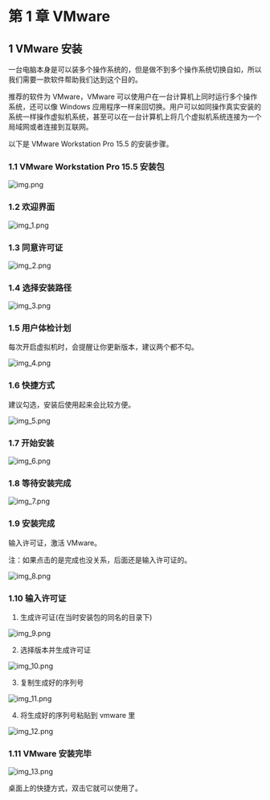 # 第 1 章 VMware

## 1 VMware 安装

一台电脑本身是可以装多个操作系统的，但是做不到多个操作系统切换自如，所以我们需要一款软件帮助我们达到这个目的。

推荐的软件为 VMware，VMware 可以使用户在一台计算机上同时运行多个操作系统，还可以像 Windows 应用程序一样来回切换。用户可以如同操作真实安装的系统一样操作虚拟机系统，甚至可以在一台计算机上将几个虚拟机系统连接为一个局域网或者连接到互联网。

以下是 VMware Workstation Pro 15.5 的安装步骤。

### 1.1 VMware Workstation Pro 15.5 安装包

![img.png](picture/img.png)

### 1.2 欢迎界面

![img_1.png](picture/img_1.png)

### 1.3 同意许可证

![img_2.png](picture/img_2.png)

### 1.4 选择安装路径

![img_3.png](picture/img_3.png)

### 1.5 用户体检计划

每次开启虚拟机时，会提醒让你更新版本，建议两个都不勾。

![img_4.png](picture/img_4.png)

### 1.6 快捷方式

建议勾选，安装后使用起来会比较方便。

![img_5.png](picture/img_5.png)

### 1.7 开始安装

![img_6.png](picture/img_6.png)

### 1.8 等待安装完成

![img_7.png](picture/img_7.png)

### 1.9 安装完成

输入许可证，激活 VMware。

注：如果点击的是完成也没关系，后面还是输入许可证的。

![img_8.png](picture/img_8.png)

### 1.10 输入许可证

1. 生成许可证(在当时安装包的同名的目录下)

![img_9.png](picture/img_9.png)

2. 选择版本并生成许可证

![img_10.png](picture/img_10.png)

3. 复制生成好的序列号

![img_11.png](picture/img_11.png)

4. 将生成好的序列号粘贴到 vmware 里

![img_12.png](picture/img_12.png)

### 1.11 VMware 安装完毕

![img_13.png](picture/img_13.png)

桌面上的快捷方式，双击它就可以使用了。